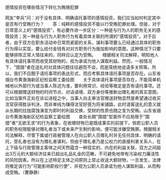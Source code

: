 感情投资在哪些情况下转化为贿赂犯罪

网友"李兵"问：对于没有具体、明确请托事项的感情投资，我们应当如何判定其中是否有行受贿行为？　　答：纯粹的感情投资不能以行受贿犯罪处理。但是，对于日常意义上的"感情投资"，有必要作进一步区分：一种是与行为人的职务无关的感情投资；另一种是与行为人职务行为有着具体关联的所谓的"感情投资"。对于后者，由于双方在职务活动中日常而紧密的关系，谋利事项要么已经通过具体的职务行为得以实现，要么给付金钱有对对方职务行为施加影响的意图，这种情况下只要能够排除正常人情往来的，同样应认定为受贿。　　根据相关司法解释，明知他人有具体请托事项而收受其财物的，视为承诺为他人谋取利益。然而，一般情况下，"围猎"者在送礼时对具体问题往往避而不谈，而是笼统地说请多关照等。所以，我们不应囿于请托事项的表达形式，而应考察具体请托事项是否存在。山东省烟台市黄渤海新区纪检监察工委绘图　　关于具体请托事项是否存在，不能简单机械地以外部行为或当事人陈述为准，要利用常识、经验等推定是否有请托事项。还可以根据赠送财物的时间节点、对话语境、双方身份等推断出赠礼者的真实意图，比如当案件正处在诉讼进程之中，当事人向主审法官赠送财物显然是希望通过收买法官获得胜诉判决，而非单纯为赚得法官好感为将来铺路，此时请客送礼的意义就从长期的拉拢腐蚀演变为即时的利益交换，受财的性质也随之变为受贿。山东省烟台市黄渤海新区纪检监察工委绘图　　查处长期"围猎"型案件不应局限于"围猎"者"无欲无求"的行为表象，在收赠财物已是既成事实的前提下，倘若公职人员的职务权限能够对赠礼者当下或未来产生制约影响，便可能涉嫌受贿罪。根据相关司法解释，尽管下属或行政被管理人在向公职人员赠礼时并无任何具体、明确的请托，受礼者也没有为赠礼者谋利，但由于赠礼者乃是公权力的直接利害关系人，在上下级与行政管理主客体之间天然蕴含一种现实的、内在的利益关联，双方之间超出3万元的大额经济往来已超出礼品礼金的范畴，不可避免地带有污染权力廉洁性的风险因素。所以在上述特定主体之间原则上禁止收送大额财物，一旦发生，法律将推定该行为"可能影响职权行使"，并视为公职人员承诺为他人谋取利益，从而构成受贿。（曹静静）
